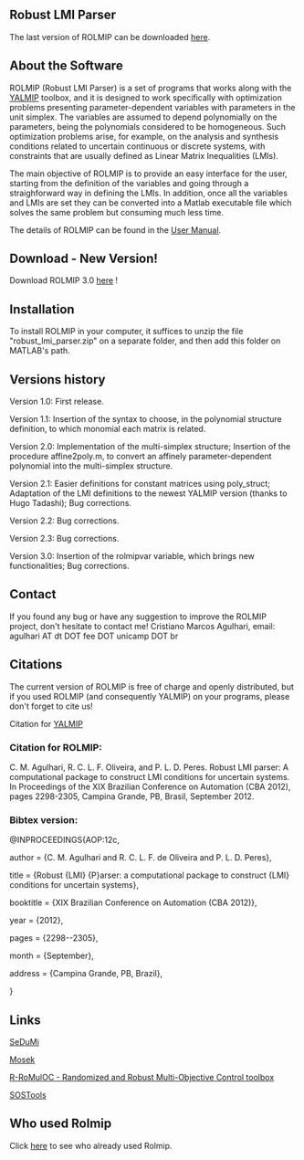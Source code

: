 ## Robust LMI Parser

The last version of ROLMIP can be downloaded [here](https://github.com/rolmip/rolmip.github.io/raw/master/robust_lmi_parser.zip).



## About the Software

ROLMIP (Robust LMI Parser) is a set of programs that works along with the [YALMIP](https://yalmip.github.io) toolbox, and it is designed to work specifically with optimization problems presenting parameter-dependent variables with parameters in the unit simplex. The variables are assumed to depend polynomially on the parameters, being the polynomials considered to be homogeneous. Such optimization problems arise, for example, on the analysis and synthesis conditions related to uncertain continuous or discrete systems, with constraints that are usually defined as Linear Matrix Inequalities (LMIs).

The main objective of ROLMIP is to provide an easy interface for the user, starting from the definition of the variables and going through a straighforward way in defining the LMIs. In addition, once all the variables and LMIs are set they can be converted into a Matlab executable file which solves the same problem but consuming much less time.

The details of ROLMIP can be found in the [User Manual](https://github.com/rolmip/rolmip.github.io/raw/master/manual_rolmip.zip).

## Download - New Version!

Download ROLMIP 3.0 [here](https://github.com/rolmip/rolmip.github.io/raw/master/robust_lmi_parser.zip) !

## Installation

To install ROLMIP in your computer, it suffices to unzip the file "robust_lmi_parser.zip" on a separate folder, and then add this folder on MATLAB's path.

## Versions history

Version 1.0: First release.

Version 1.1: Insertion of the syntax to choose, in the polynomial structure definition, to which monomial each matrix is related.

Version 2.0: Implementation of the multi-simplex structure; Insertion of the procedure affine2poly.m, to convert an affinely parameter-dependent polynomial into the multi-simplex structure.

Version 2.1: Easier definitions for constant matrices using poly_struct; Adaptation of the LMI definitions to the newest YALMIP version (thanks to Hugo Tadashi); Bug corrections.

Version 2.2: Bug corrections.

Version 2.3: Bug corrections.

Version 3.0: Insertion of the rolmipvar variable, which brings new functionalities; Bug corrections.

## Contact

If you found any bug or have any suggestion to improve the ROLMIP project, don't hesitate to contact me! Cristiano Marcos Agulhari, email: agulhari AT dt DOT fee DOT unicamp DOT br

## Citations

The current version of ROLMIP is free of charge and openly distributed, but if you used ROLMIP (and consequently YALMIP) on your programs, please don't forget to cite us!

Citation for [YALMIP](http://users.isy.liu.se/johanl/yalmip/pmwiki.php?n=Main.License)

### Citation for ROLMIP:

C. M. Agulhari, R. C. L. F. Oliveira, and P. L. D. Peres. Robust LMI parser: A computational
package to construct LMI conditions for uncertain systems. In Proceedings of the XIX Brazilian 
Conference on Automation (CBA 2012), pages 2298-2305, Campina Grande, PB, Brasil, September 2012.

### Bibtex version:

@INPROCEEDINGS{AOP:12c,

author = {C. M. Agulhari and R. C. L. F. de Oliveira and P. L. D. Peres},

title = {Robust {LMI} {P}arser: a computational package to construct {LMI} conditions for uncertain systems},

booktitle = {XIX Brazilian Conference on Automation (CBA 2012)},

year = {2012},

pages = {2298--2305},

month = {September},

address = {Campina Grande, PB, Brazil},

}

## Links

[SeDuMi](http://sedumi.ie.lehigh.edu/)

[Mosek](https://www.mosek.com/)

[R-RoMulOC - Randomized and Robust Multi-Objective Control toolbox](http://homepages.laas.fr/peaucell/software.php#romuloc)

[SOSTools](http://www.cds.caltech.edu/sostools/)

## Who used Rolmip

Click [here](https://scholar.google.com.br/scholar?cites=4276252120509952426&as_sdt=2005&sciodt=0,5&hl=pt-BR) to see who already used Rolmip.
